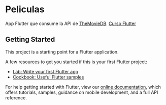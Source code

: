 # Peliculas

App Flutter que consume la API de [TheMovieDB](https://www.themoviedb.org/?language=es). [Curso Flutter](https://www.udemy.com/certificate/UC-cb015977-093d-4ad5-ab52-9199518b34bb/)

## Getting Started

This project is a starting point for a Flutter application.

A few resources to get you started if this is your first Flutter project:

- [Lab: Write your first Flutter app](https://flutter.dev/docs/get-started/codelab)
- [Cookbook: Useful Flutter samples](https://flutter.dev/docs/cookbook)

For help getting started with Flutter, view our
[online documentation](https://flutter.dev/docs), which offers tutorials,
samples, guidance on mobile development, and a full API reference.

